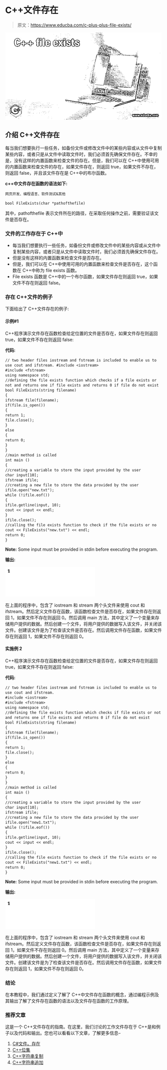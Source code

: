 # C++文件存在

> 原文：<https://www.educba.com/c-plus-plus-file-exists/>

![C++ file exists](img/281fe8461133788635124918cbd7034c.png)



## 介绍 C++文件存在

每当我们想要执行一些任务，如备份文件或修改文件中的某些内容或从文件中复制某些内容，或者只是从文件中读取文件时，我们必须首先确保文件存在。不幸的是，没有这样的内置函数来检查文件的存在。但是，我们可以在 C++中使用可用的内置函数来检查文件的存在，如果文件存在，则返回 true，如果文件不存在，则返回 false，并且该文件存在是 C++中的布尔函数。

**c++中文件存在函数的语法如下:**

<small>网页开发、编程语言、软件测试&其他</small>

```
bool FileExists(char *pathofthefile)
```

其中，pathofthefile 表示文件所在的路径，在采取任何操作之前，需要验证该文件是否存在。

### 文件的工作存在于 C++中

*   每当我们想要执行一些任务，如备份文件或修改文件中的某些内容或从文件中复制某些内容，或者只是从文件中读取文件时，我们必须首先确保文件存在。
*   但是没有这样的内置函数来检查文件是否存在。
*   但是，我们可以在 C++中使用可用的内置函数来检查文件是否存在，这个函数在 C++中称为 file exists 函数。
*   File exists 函数是 C++中的一个布尔函数，如果文件存在则返回 true，如果文件不存在则返回 false。

### 存在 C++文件的例子

下面给出了 C++文件存在的例子:

#### 示例#1

C++程序演示文件存在函数检查给定位置的文件是否存在，如果文件存在则返回 true，如果文件不存在则返回 false:

**代码:**

```
// two header files iostream and fstream is included to enable us to use cout and ifstream. #include <iostream>
#include <fstream>
using namespace std;
//defining the file exists function which checks if a file exists or not and returns one if file exists and returns 0 if file do not exist
bool FileExists(string filename)
{
ifstream file(filename);
if(file.is_open())
{
return 1;
file.close();
}
else
{
return 0;
}
}
//main method is called
int main ()
{
//creating a variable to store the input provided by the user
char input[10];
ifstream ifile;
//creating a new file to store the data provided by the user
ifile.open("new.txt");
while (!ifile.eof())
{
ifile.getline(input, 10);
cout << input << endl;
}
ifile.close();
//calling the file exists function to check if the file exists or no
cout << FileExists("new.txt") << endl;
return 0;
}
```

**Note:** Some input must be provided in stdin before executing the program.

**输出:**

![C++ file exists output 1](img/a980442ad94bc25890cf839afbd8f4bb.png)



在上面的程序中，包含了 iostream 和 stream 两个头文件来使用 cout 和 ifstream。然后定义文件存在函数，该函数检查文件是否存在，如果文件存在则返回 1，如果文件不存在则返回 0。然后调用 main 方法，其中定义了一个变量来存储用户提供的数据。然后创建一个文件，将用户提供的数据写入该文件，并关闭该文件。创建该文件是为了检查该文件是否存在。然后调用文件存在函数，如果文件存在则返回 1，如果文件不存在则返回 0。

#### 实施例 2

C++程序演示文件存在函数检查给定位置的文件是否存在，如果文件存在则返回 true，如果文件不存在则返回 false:

**代码:**

```
// two header files iostream and fstream is included to enable us to use cout and ifstream.
#include <iostream>
#include <fstream>
using namespace std;
//defining the file exists function which checks if file exists or not and returns one if file exists and returns 0 if file do not exist
bool FileExists(string filename)
{
ifstream file(filename);
if(file.is_open())
{
return 1;
file.close();
}
else
{
return 0;
}
}
//main method is called
int main ()
{
//creating a variable to store the input provided by the user
char input[10];
ifstream ifile;
//creating a new file to store the data provided by the user
ifile.open("new1.txt");
while (!ifile.eof())
{
ifile.getline(input, 10);
cout << input << endl;
}
ifile.close();
//calling the file exists function to check if the file exists or no
cout << FileExists("new1.txt") << endl;
return 0;
}
```

**Note:** Some input must be provided in stdin before executing the program.

**输出:**

![C++ file exists output 2](img/2970fe932b86dc69f6e88bca121a977a.png)



在上面的程序中，包含了 iostream 和 stream 两个头文件来使用 cout 和 ifstream。然后定义文件存在函数，该函数检查文件是否存在，如果文件存在则返回 1，如果文件不存在则返回 0。然后调用 main 方法，其中定义了一个变量来存储用户提供的数据。然后创建一个文件，将用户提供的数据写入该文件，并关闭该文件。创建该文件是为了检查该文件是否存在。然后调用文件存在函数，如果文件存在则返回 1，如果文件不存在则返回 0。

### 结论

在本教程中，我们通过定义了解了 C++中文件存在函数的概念，通过编程示例及其输出了解了文件存在函数的语法以及文件存在函数的工作原理。

### 推荐文章

这是一个 C++文件存在的指南。在这里，我们讨论的工作文件存在于 C++是和例子以及代码和输出。您也可以看看以下文章，了解更多信息–

1.  [C#文件。存在](https://www.educba.com/c-sharp-file-dot-exists/)
2.  [C++位集](https://www.educba.com/c-plus-plus-bitset/)
3.  [C++字符串复制](https://www.educba.com/c-plus-plus-string-copy/)
4.  [C++字符串追加](https://www.educba.com/c-plus-plus-string-append/)





